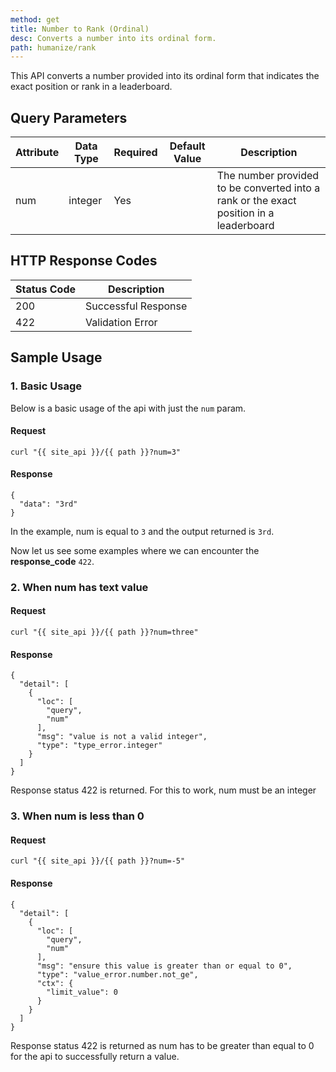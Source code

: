 ```yaml
---
method: get
title: Number to Rank (Ordinal)
desc: Converts a number into its ordinal form.
path: humanize/rank
---
```


This API converts a number provided into its ordinal form that indicates the exact position or rank in a leaderboard.

## Query Parameters

| Attribute | Data Type | Required | Default Value |Description |
| ----------- | ----------- | -----------  | ----------- | ----------- |
| num | integer | Yes | | The number provided to be converted into a rank or the exact position in a leaderboard |

## HTTP Response Codes

| Status Code | Description |
| ----------- | ----------- |
| 200 | Successful Response |
| 422 | Validation Error |

## Sample Usage

### 1. Basic Usage

Below is a basic usage of the api with just the `num` param. 

#### Request

```
curl "{{ site_api }}/{{ path }}?num=3"
```

#### Response

```
{
  "data": "3rd"
}
```

In the example, num is equal to `3` and the output returned is `3rd`.

Now let us see some examples where we can encounter the **response_code** `422`.

### 2. When num has text value

#### Request

```
curl "{{ site_api }}/{{ path }}?num=three"
```

#### Response

```
{
  "detail": [
    {
      "loc": [
        "query",
        "num"
      ],
      "msg": "value is not a valid integer",
      "type": "type_error.integer"
    }
  ]
}
```

Response status 422 is returned. For this to work, num must be an integer

### 3. When num is less than 0

#### Request

```
curl "{{ site_api }}/{{ path }}?num=-5"
```

#### Response

```
{
  "detail": [
    {
      "loc": [
        "query",
        "num"
      ],
      "msg": "ensure this value is greater than or equal to 0",
      "type": "value_error.number.not_ge",
      "ctx": {
        "limit_value": 0
      }
    }
  ]
}
```

Response status 422 is returned as num has to be greater than equal to 0 for the api to successfully return a value.
